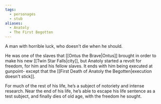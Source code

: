 ```yaml
---
tags:
  - personages
  - stub
aliases:
  - Anatoly
  - The First Begotten
---
```

A man with horrible luck, who doesn't die when he should. 

He was one of the slaves that [[Ontus the Brave|Ontus]] brought in order to make his new [[Twin Star Falls|city]], but Anatoly started a revolt for freedom, for him and his fellow slaves. It ends with him being executed at gunpoint- except that the [[First Death of Anatoly the Begotten|execution doesn't stick]].

For much of the rest of his life, he’s a subject of notoriety and intense research. Near the end of his life, he’s able to escape his life sentence as a test subject, and finally dies of old age, with the freedom he sought.